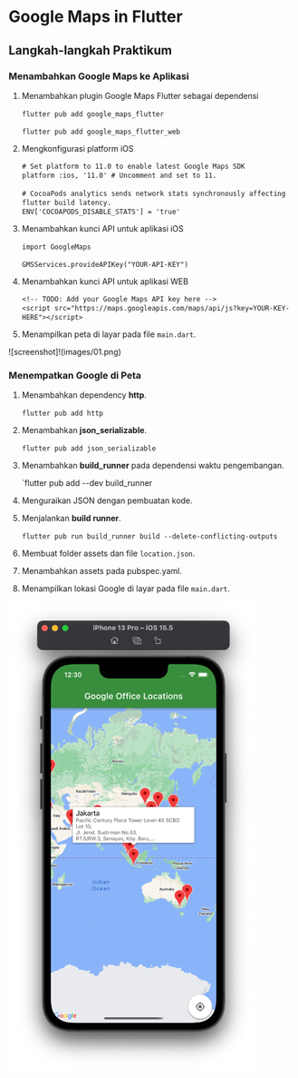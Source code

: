 # Google Maps in Flutter

## Langkah-langkah Praktikum 

### Menambahkan Google Maps ke Aplikasi

1. Menambahkan plugin Google Maps Flutter sebagai dependensi
  
   `flutter pub add google_maps_flutter`
   
   `flutter pub add google_maps_flutter_web`
   
2. Mengkonfigurasi platform iOS

    ```
    # Set platform to 11.0 to enable latest Google Maps SDK
    platform :ios, '11.0' # Uncomment and set to 11.

    # CocoaPods analytics sends network stats synchronously affecting flutter build latency.
    ENV['COCOAPODS_DISABLE_STATS'] = 'true'
    ```

3. Menambahkan kunci API untuk aplikasi iOS

   `import GoogleMaps`
   
   `GMSServices.provideAPIKey("YOUR-API-KEY")`
   
4. Menambahkan kunci API untuk aplikasi WEB

    ```
    <!-- TODO: Add your Google Maps API key here -->
    <script src="https://maps.googleapis.com/maps/api/js?key=YOUR-KEY-HERE"></script>
    ```
 5. Menampilkan peta di layar pada file `main.dart`.
 
 ![screenshot]!(images/01.png)
 
 ### Menempatkan Google di Peta
 
 1. Menambahkan dependency **http**.
 
    `flutter pub add http`
 
 2. Menambahkan **json_serializable**.
 
    `flutter pub add json_serializable`
    
 3. Menambahkan **build_runner** pada dependensi waktu pengembangan.
 
    `flutter pub add --dev build_runner
    
 4. Menguraikan JSON dengan pembuatan kode.
 
 5. Menjalankan **build runner**.
 
    `flutter pub run build_runner build --delete-conflicting-outputs`
 
 6. Membuat folder assets dan file `location.json`. 
 
 7. Menambahkan assets pada pubspec.yaml.
 
 8. Menampilkan lokasi Google di layar pada file `main.dart`. 
 
 ![screenshot](images/02.png)
 
 
 
 
 

